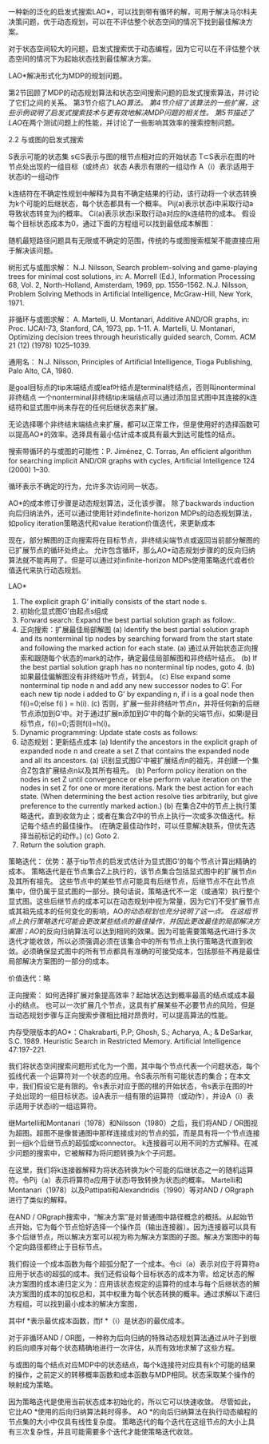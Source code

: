 一种新的泛化的启发式搜索LAO*，可以找到带有循环的解，可用于解决马尔科夫决策问题，优于动态规划，可以在不评估整个状态空间的情况下找到最佳解决方案。

对于状态空间较大的问题，启发式搜索优于动态编程，因为它可以在不评估整个状态空间的情况下为起始状态找到最佳解决方案。

LAO*解决形式化为MDP的规划问题。

第2节回顾了MDP的动态规划算法和状态空间搜索问题的启发式搜索算法，并讨论了它们之间的关系。 
第3节介绍了LAO*算法。
第4节介绍了该算法的一些扩展，这些示例说明了启发式搜索技术与更有效地解决MDP问题的相关性。
第5节描述了LAO*在两个测试问题上的性能，并讨论了一些影响其效率的搜索控制问题。

2.2 与或图的启发式搜索

S表示可能的状态集
s∈S表示与图的根节点相对应的开始状态
T⊂S表示在图的叶节点处出现的一组目标（或终点）状态
A表示有限的一组动作
A（i）表示适用于状态i的一组动作

k连结符在不确定性规划中解释为具有不确定结果的行动，该行动将一个状态转换为k个可能的后继状态，每个状态都具有一个概率。
Pij(a)表示状态i中采取行动a导致状态转变为j的概率。
Ci(a)表示状态i采取行动a对应的k连结符的成本。
假设每个目标状态成本为0，通过下面的方程组可以找到最低成本解图：


随机最短路径问题具有无限或不确定的范围，传统的与或图搜索框架不能直接应用于解决该问题。

树形式与或图求解：
N.J. Nilsson, Search problem-solving and game-playing trees for minimal cost solutions, in: A. Morrell (Ed.), Information Processing 68, Vol. 2, North-Holland, Amsterdam, 1969, pp. 1556–1562.
N.J. Nilsson, Problem Solving Methods in Artiﬁcial Intelligence, McGraw-Hill, New York, 1971.

非循环与或图求解：
A. Martelli, U. Montanari, Additive AND/OR graphs, in: Proc. IJCAI-73, Stanford, CA, 1973, pp. 1–11.
A. Martelli, U. Montanari, Optimizing decision trees through heuristically guided search, Comm. ACM 21 (12) (1978) 1025–1039.

通用名：
N.J. Nilsson, Principles of Artiﬁcial Intelligence, Tioga Publishing, Palo Alto, CA, 1980.



是goal目标点的tip末端结点或leaf叶结点是terminal终结点，否则叫nonterminal非终结点
一个nonterminal非终结tip末端结点可以通过添加显式图中其连接的k连结符和显式图中尚未存在的任何后继状态来扩展。

无论选择哪个非终结末端结点来扩展，都可以正常工作，但是使用好的选择函数可以提高AO*的效率。选择具有最小估计成本或具有最大到达可能性的结点。

搜索带循环的与或图的可能性：P. Jiménez, C. Torras, An efﬁcient algorithm for searching implicit AND/OR graphs with cycles, Artiﬁcial Intelligence 124 (2000) 1–30.

循环表示不确定的行为，允许多次访问同一状态。

AO*的成本修订步骤是动态规划算法，泛化该步骤。
除了backwards induction向后归纳法外，还可以通过使用针对indeﬁnite-horizon MDPs的动态规划算法，如policy iteration策略迭代和value iteration价值迭代，来更新成本

现在，部分解图的正向搜索将在目标节点，非终结尖端节点或返回当前部分解图的已扩展节点的循环处终止。
允许包含循环，那么AO*动态规划步骤的的反向归纳算法就不能再用了。但是可以通过对infinite-horizon MDPs使用策略迭代或者价值迭代来执行动态规划。

LAO*
1. The explicit graph G’ initially consists of the start node s.
1. 初始化显式图G'由起点s组成
2. Forward search: Expand the best partial solution graph as follow:.
2. 正向搜索：扩展最佳局部解图
(a) Identify the best partial solution graph and its nonterminal tip nodes by searching forward from the start state and following the marked action for each state.
(a) 通过从开始状态正向搜索和跟随每个状态的mark的动作，确定最佳局部解图和非终结叶结点。
(b) If the best partial solution graph has no nonterminal tip nodes, goto 4.
(b) 如果最佳偏解图没有非终结叶节点，转到4。
(c) Else expand some nonterminal tip node n and add any new successor nodes to G’. For each new tip node i added to G’ by expanding n, if i is a goal node then f(i)=0;else f(i ) = h(i).
(c) 否则，扩展一些非终结叶节点n，并将任何新的后继节点添加到G’中。对于通过扩展n添加到G’中的每个新的尖端节点i，如果i是目标节点，f(i)=0;否则f(i)=h(i)。
3. Dynamic programming: Update state costs as follows:
3. 动态规划：更新结点成本
(a) Identify the ancestors in the explicit graph of expanded node n and create a set Z that contains the expanded node and all its ancestors.
(a) 识别显式图G'中被扩展结点n的祖先，并创建一个集合Z包含扩展结点n以及其所有祖先。
(b) Perform policy iteration on the nodes in set Z until convergence or else perform value iteration on the nodes in set Z for one or more iterations. Mark the best action for each state.
(When determining the best action resolve ties arbitrarily, but give preference to the currently marked action.)
(b) 在集合Z中的节点上执行策略迭代，直到收敛为止；或者在集合Z中的节点上执行一次或多次值迭代。标记每个结点的最佳操作。
(在确定最佳动作时，可以任意解决联系，但优先选择当前标记的动作。)
(c) Goto 2.
4. Return the solution graph.

策略迭代：
优势：基于tip节点的启发式估计为显式图G'的每个节点计算出精确的成本。
策略迭代是在节点集合Z上执行的，该节点集合包括显式图中的扩展节点n及其所有祖先。
这些节点中的某些节点可能具有后继节点，后继节点不在此节点集中，但仍属于显式图的一部分。换句话说，策略迭代不一定（或通常）执行整个显式图。这些后继节点的成本可以在动态规划中视为常量，因为它们不受扩展节点或其祖先成本的任何变化的影响，AO*的动态规划也充分说明了这一点。
在这组节点上执行策略迭代可能会更改某些结点的最佳操作，并因此更改最佳的局部解决方案图；AO*的反向归纳算法可以达到相同的效果。因为可能需要策略迭代进行多次迭代才能收敛，所以必须强调必须在该集合中的所有节点上执行策略迭代直到收敛。必须确保显式图中的所有节点都具有准确的可接受成本，包括那些不再是最佳局部解决方案图的一部分的成本。

价值迭代：略

正向搜索：
如何选择扩展对象提高效率？起始状态达到概率最高的结点或成本最小的结点。
也可以一次扩展几个节点，这具有扩展某些不必要节点的风险，但是当动态规划步骤与正向搜索步骤相比相对昂贵时，可以提高算法的性能。

内存受限版本的AO*：Chakrabarti, P.P; Ghosh, S.; Acharya, A.; & DeSarkar, S.C. 1989. Heuristic Search in Restricted Memory. Artificial Intelligence 47:197-221.





我们将状态空间搜索问题形式化为一个图，其中每个节点代表一个问题状态，每个弧线代表一个运算符对一个状态的应用。令S表示所有可能状态的集合；在本文中，我们假设它是有限的。令s表示对应于图的根的开始状态，令s表示在图的叶子处出现的一组目标状态。设A表示一组有限的运算符（或动作），并设A（i）表示适用于状态i的一组运算符。

继Martelli和Montanari（1978）和Nilsson（1980）之后，我们将AND / OR图视为超图。超图不是像普通图中那样连接成对的节点的弧，而是具有将一个节点连接到一组k个后继节点的超弧或kconnector。 k连接器可以用不同的方式解释。在减少问题的搜索中，它被解释为将问题转换为k个子问题。

在这里，我们将k连接器解释为将状态转换为k个可能的后继状态之一的随机运算符。令Pij（a）表示将算符a应用于状态i导致转换为状态j的概率。 Martelli和Montanari（1978）以及Pattipati和Alexandridis（1990）等对AND / ORgraph进行了类似的解释。

在AND / ORgraph搜索中，“解决方案”是对普通图中路径概念的概括。从起始节点开始，它为每个节点恰好选择一个操作员（输出连接器）。因为连接器可以具有多个后继节点，所以解决方案可以视为称为解决方案图的子图。解决方案图中的每个定向路径都终止于目标节点。

我们假设一个成本函数为每个超弧分配了一个成本。令ci（a）表示对应于将算符a应用于状态i的超弧的成本。我们还假设每个目标状态的成本为零。给定状态的解决方案图的成本递归定义为：应用该状态规定的运算符的成本与每个后继状态的解决方案图的成本的加权总和，其中权重为每个状态转换的概率。通过求解以下递归方程组，可以找到最小成本的解决方案图，

其中f *表示最优成本函数，而f *（i）是状态i的最优成本。

对于非循环AND / OR图，一种称为后向归纳的特殊动态规划算法通过从叶子到根的后向顺序对每个状态精确地进行一次评估，从而有效地求解了这些方程。

与或图的每个结点对应MDP中的状态结点，每个k连接符对应具有k个可能的结果的操作，之前定义的转移概率函数和成本函数与MDP相同。状态采取某个操作的映射成为策略。

因为策略迭代是使用当前状态成本初始化的，所以它可以快速收敛。 尽管如此，它比AO *使用的后向归纳算法耗时得多。 AO *的向后归纳算法在执行动态编程的节点集的大小中仅具有线性复杂度。 策略迭代的每个迭代在这组节点的大小上具有三次复杂性，并且可能需要多个迭代才能使策略迭代收敛。




















